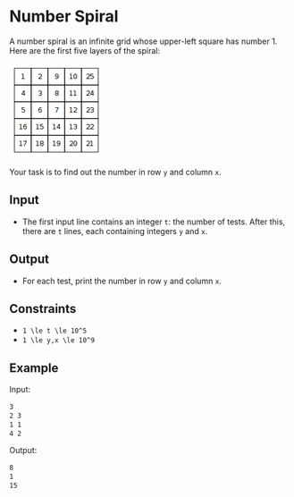 # Number Spiral 

A number spiral is an infinite grid whose upper-left square has number 1. Here are the first five layers of the spiral:

![](./images/bba36f2601b99c7edc15865aa2a49e680a271075f30e86aa0e4e18d00a779c21.png)

Your task is to find out the number in row ```y``` and column ```x```.
## Input
- The first input line contains an integer ```t```: the number of tests.
After this, there are ```t``` lines, each containing integers ```y``` and ```x```.
## Output
- For each test, print the number in row ```y``` and column ```x```.
## Constraints

- ```1 \le t \le 10^5```
- ```1 \le y,x \le 10^9```

## Example
Input:
```
3
2 3
1 1
4 2
```

Output:
```
8
1
15
```
